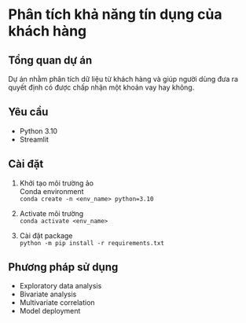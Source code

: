 # Phân tích khả năng tín dụng của khách hàng
## Tổng quan dự án
Dự án nhằm phân tích dữ liệu từ khách hàng và giúp người dùng đưa ra quyết định có được chấp nhận một khoản vay hay không.

## Yêu cầu
- Python 3.10
- Streamlit 
## Cài đặt

1. Khởi tạo môi trường ảo  
Conda environment  
`conda create -n <env_name> python=3.10`  

2. Activate môi trường  
`conda activate <env_name>` 

3. Cài đặt package  
`python -m pip install -r requirements.txt`

## Phương pháp sử dụng  
- Exploratory data analysis
- Bivariate analysis
- Multivariate correlation
- Model deployment